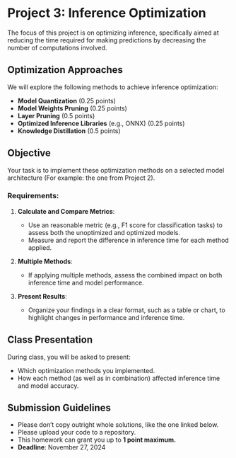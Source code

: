 # Project 3: Inference Optimization

The focus of this project is on optimizing inference, specifically aimed at reducing the time required for making predictions by decreasing the number of computations involved.

## Optimization Approaches

We will explore the following methods to achieve inference optimization:

- **Model Quantization** (0.25 points)
- **Model Weights Pruning** (0.25 points)
- **Layer Pruning** (0.5 points)
- **Optimized Inference Libraries** (e.g., ONNX) (0.25 points)
- **Knowledge Distillation** (0.5 points)

## Objective

Your task is to implement these optimization methods on a selected model architecture (For example:  the one from Project 2).

### Requirements:
1. **Calculate and Compare Metrics**:
   - Use an reasonable metric (e.g., F1 score for classification tasks) to assess both the unoptimized and optimized models.
   - Measure and report the difference in inference time for each method applied.

2. **Multiple Methods**:
   - If applying multiple methods, assess the combined impact on both inference time and model performance.

3. **Present Results**:
   - Organize your findings in a clear format, such as a table or chart, to highlight changes in performance and inference time.

## Class Presentation

During class, you will be asked to present:
- Which optimization methods you implemented.
- How each method (as well as in combination)  affected inference time and model accuracy.

## Submission Guidelines

- Please don’t copy outright whole solutions, like the one linked below.
- Please upload your code to a repository. 
- This homework can grant you up to **1 point maximum.**
- **Deadline**: November 27, 2024
